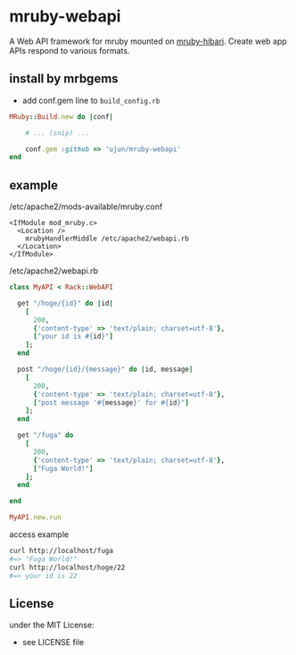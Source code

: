 # mruby-webapi
A Web API framework for mruby mounted on [mruby-hibari](https://github.com/kentaro/mruby-hibari).
Create web app APIs respond to various formats.

## install by mrbgems
- add conf.gem line to `build_config.rb`

```ruby
MRuby::Build.new do |conf|

    # ... (snip) ...

    conf.gem :github => 'ujun/mruby-webapi'
end
```
## example
/etc/apache2/mods-available/mruby.conf

```
<IfModule mod_mruby.c>
  <Location />
    mrubyHandlerMiddle /etc/apache2/webapi.rb
  </Location>
</IfModule>
```

/etc/apache2/webapi.rb

```ruby
class MyAPI < Rack::WebAPI

  get "/hoge/{id}" do |id|
    [
      200,
      {'content-type' => 'text/plain; charset=utf-8'},
      ["your id is #{id}"]
    ];
  end

  post "/hoge/{id}/{message}" do |id, message|
    [
      200,
      {'content-type' => 'text/plain; charset=utf-8'},
      ["post message '#{message}' for #{id}"]
    ];
  end

  get "/fuga" do
    [
      200,
      {'content-type' => 'text/plain; charset=utf-8'},
      ["Fuga World!"]
    ];
  end

end

MyAPI.new.run
```

access example

```bash 
curl http://localhost/fuga
#=> "Fuga World!"
curl http://localhost/hoge/22
#=> your id is 22
```

## License
under the MIT License:
- see LICENSE file
